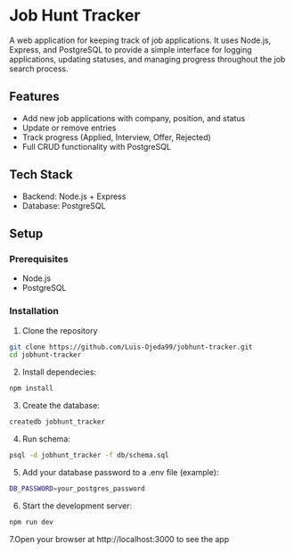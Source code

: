 # Job Hunt Tracker
A web application for keeping track of job applications. It uses Node.js, Express, and PostgreSQL to provide a simple interface for logging applications, updating statuses, and managing progress throughout the job search process.

## Features
- Add new job applications with company, position, and status
- Update or remove entries
- Track progress (Applied, Interview, Offer, Rejected)
- Full CRUD functionality with PostgreSQL

## Tech Stack
- Backend: Node.js + Express
- Database: PostgreSQL

## Setup

### Prerequisites
- Node.js
- PostgreSQL

### Installation
1. Clone the repository
```bash
git clone https://github.com/Luis-Ojeda99/jobhunt-tracker.git  
cd jobhunt-tracker 
```

2. Install dependecies:
```bash
npm install 
```

3. Create the database:
```bash
createdb jobhunt_tracker
```  

4. Run schema: 
```bash
psql -d jobhunt_tracker -f db/schema.sql
```

5. Add your database password to a .env file (example):
```bash
DB_PASSWORD=your_postgres_password 
```

6. Start the development server:
```bash
npm run dev 
```

7.Open your browser at http://localhost:3000 to see the app
